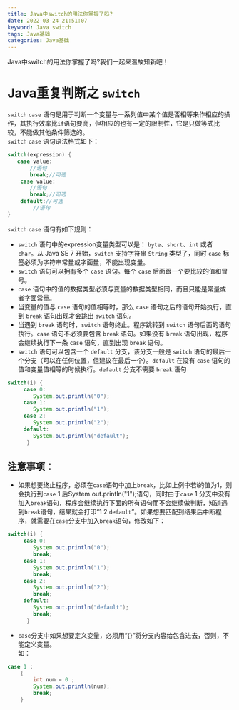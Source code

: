 ```yaml
---
title: Java中switch的用法你掌握了吗?
date: 2022-03-24 21:51:07
keyword: Java switch
tags: Java基础
categories: Java基础
---
```


Java中switch的用法你掌握了吗?我们一起来温故知新吧！

<!--more-->

# Java重复判断之 `switch`

`switch` `case` 语句是用于判断一个变量与一系列值中某个值是否相等来作相应的操作，其执行效率比`if`语句要高，但相应的也有一定的限制性，它是只做等式比较，不能做其他条件筛选的。  
`switch` `case` 语句语法格式如下：

```java
switch(expression) {
   case value:
       //语句
       break;//可选
    case value:
       //语句
       break;//可选
    default://可选
        //语句
}
```

`switch` `case` 语句有如下规则：

* `switch` 语句中的expression变量类型可以是： `byte`、`short`、`int` 或者 `char`。从 Java SE 7 开始，`switch` 支持字符串 `String` 类型了，同时 `case` 标签必须为字符串常量或字面量，不能出现变量。  
* `switch` 语句可以拥有多个 `case` 语句。每个 `case` 后面跟一个要比较的值和冒号。
* `case` 语句中的值的数据类型必须与变量的数据类型相同，而且只能是常量或者字面常量。
* 当变量的值与 `case` 语句的值相等时，那么 `case` 语句之后的语句开始执行，直到 `break` 语句出现才会跳出 `switch` 语句。
* 当遇到 `break` 语句时，`switch` 语句终止。程序跳转到 `switch` 语句后面的语句执行。`case` 语句不必须要包含 `break` 语句。如果没有 `break` 语句出现，程序会继续执行下一条 `case` 语句，直到出现 `break` 语句。
* `switch` 语句可以包含一个 `default` 分支，该分支一般是 `switch` 语句的最后一个分支（可以在任何位置，但建议在最后一个）。`default` 在没有 `case` 语句的值和变量值相等的时候执行。`default` 分支不需要 `break` 语句

```java
switch(i) {
     case 0:
        System.out.println("0");
     case 1:
        System.out.println("1");
     case 2:
        System.out.println("2");
     default:
        System.out.println("default");
      }
```

## 注意事项：

* 如果想要终止程序，必须在`case`语句中加上`break`，比如上例中若i的值为1，则会执行到`case` 1 后System.out.println("1");语句，同时由于`case` 1 分支中没有加入`break`语句，程序会继续执行下面的所有语句而不会继续做判断，知道遇到`break`语句，结果就会打印“1 2 `default`”。如果想要匹配到结果后中断程序，就需要在`case`分支中加入`break`语句，修改如下：

```java
switch(i) {
     case 0:
        System.out.println("0");
        break;
     case 1:
        System.out.println("1");
        break;
     case 2:
        System.out.println("2");
        break;
     default:
        System.out.println("default");
        break;
      }

```

* `case`分支中如果想要定义变量，必须用“{}”将分支内容给包含进去，否则，不能定义变量。  
如：

```java
case 1 :
    {
        int num = 0 ;
        System.out.println(num);
        break;
    }  

```